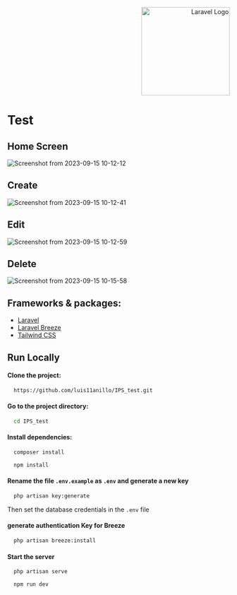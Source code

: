 <p align="right"><a href="https://laravel.com" target="_blank"><img src="https://raw.githubusercontent.com/laravel/art/master/logo-lockup/5%20SVG/2%20CMYK/1%20Full%20Color/laravel-logolockup-cmyk-red.svg" width="200" alt="Laravel Logo"></a></p>

# Test


## Home Screen
![Screenshot from 2023-09-15 10-12-12](https://github.com/luis11anillo/IPS_test/assets/76981798/17af866d-1b77-4010-81b1-4b2017fe6d4e)

## Create
![Screenshot from 2023-09-15 10-12-41](https://github.com/luis11anillo/IPS_test/assets/76981798/81e6b905-5469-4b01-84d7-66f9ee8456d3)

## Edit
![Screenshot from 2023-09-15 10-12-59](https://github.com/luis11anillo/IPS_test/assets/76981798/e91c4acd-552e-44bf-86d3-49b7eea8de2d)

## Delete
![Screenshot from 2023-09-15 10-15-58](https://github.com/luis11anillo/IPS_test/assets/76981798/50e9336c-1f98-43f1-aba0-c17501fbd469)


## Frameworks & packages:

 - [Laravel](https://laravel.com/docs/10.x)
 - [Laravel Breeze](https://laravel.com/docs/10.x/starter-kits#laravel-breeze)
 - [Tailwind CSS](https://tailwindcss.com/docs/installation)


## Run Locally

#### Clone the project:

```bash
  https://github.com/luis11anillo/IPS_test.git
```

#### Go to the project directory:

```bash
  cd IPS_test
```

#### Install dependencies:

```bash
  composer install
```
```bash
  npm install
```

#### Rename the file `.env.example` as `.env` and generate a new key
```bash
  php artisan key:generate
```
Then set the database credentials in the `.env` file

#### generate authentication Key for Breeze
```bash
  php artisan breeze:install
```

#### Start the server
```bash
  php artisan serve
```
```bash
  npm run dev
```


